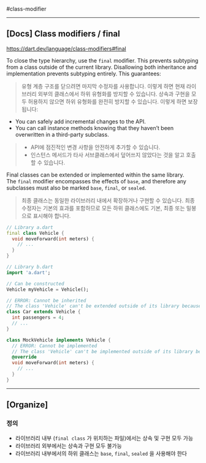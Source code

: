 #class-modifier 

---
## [Docs] Class modifiers / final
https://dart.dev/language/class-modifiers#final

To close the type hierarchy, use the `final` modifier. This prevents subtyping from a class outside of the current library. Disallowing both inheritance and implementation prevents subtyping entirely. This guarantees:
> 유형 계층 구조를 닫으려면 마지막 수정자를 사용합니다. 이렇게 하면 현재 라이브러리 외부의 클래스에서 하위 유형화를 방지할 수 있습니다. 상속과 구현을 모두 허용하지 않으면 하위 유형화를 완전히 방지할 수 있습니다. 이렇게 하면 보장됩니다:

- You can safely add incremental changes to the API.
- You can call instance methods knowing that they haven’t been overwritten in a third-party subclass.

> - API에 점진적인 변경 사항을 안전하게 추가할 수 있습니다.
> - 인스턴스 메서드가 타사 서브클래스에서 덮어쓰지 않았다는 것을 알고 호출할 수 있습니다.

Final classes can be extended or implemented within the same library. The `final` modifier encompasses the effects of `base`, and therefore any subclasses must also be marked `base`, `final`, or `sealed`.
> 최종 클래스는 동일한 라이브러리 내에서 확장하거나 구현할 수 있습니다. 최종 수정자는 기본의 효과를 포함하므로 모든 하위 클래스에도 기본, 최종 또는 밀봉으로 표시해야 합니다.

```dart
// Library a.dart
final class Vehicle {
  void moveForward(int meters) {
    // ...
  }
}
```

```dart
// Library b.dart
import 'a.dart';

// Can be constructed
Vehicle myVehicle = Vehicle();

// ERROR: Cannot be inherited
// The class 'Vehicle' can't be extended outside of its library because it's a final class.
class Car extends Vehicle {
  int passengers = 4;
  // ...
}

class MockVehicle implements Vehicle {
  // ERROR: Cannot be implemented
  // The class 'Vehicle' can't be implemented outside of its library because it's a final class. 
  @override
  void moveForward(int meters) {
    // ...
  }
}
```

---
## [Organize]

### 정의
- 라이브러리 내부 (`final class` 가 위치하는 파일)에서는 상속 및 구현 모두 가능
- 라이브러리 외부에서는 상속과 구현 모두 불가능
- 라이브러리 내부에서의 하위 클래스는 `base`, `final`, `sealed` 을 사용해야 한다